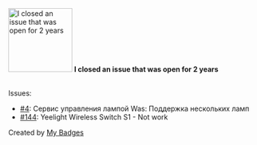 <img src="https://github.com/my-badges/my-badges/blob/master/src/all-badges/old-issue/old-issue-2.png?raw=true" alt="I closed an issue that was open for 2 years" title="I closed an issue that was open for 2 years" width="128">
<strong>I closed an issue that was open for 2 years</strong>
<br><br>

Issues:

- <a href="https://github.com/AlexxIT/GyverLamp/issues/4">#4</a>: Сервис управления лампой Was: Поддержка нескольких ламп 
- <a href="https://github.com/ha0y/xiaomi_miot_raw/issues/144">#144</a>: Yeelight Wireless Switch S1 - Not work


Created by <a href="https://github.com/my-badges/my-badges">My Badges</a>